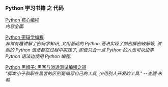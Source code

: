 ### Python 学习书籍 之 代码

<a href="https://github.com/justsweetpotato/Python-book-code/tree/master/book_01_Python%E6%A0%B8%E5%BF%83%E7%B7%A8%E7%A8%8B">Python 核心编程</a><br>
<i>内容全面.</i>


<a href="https://github.com/justsweetpotato/Python-book-code/tree/master/book_05_Python%E5%AF%86%E7%A0%81%E5%AD%A6%E7%BC%96%E7%A8%8B">Python 密码学编程</a><br>
<i>非常有趣讲解了密码学知识, 又用基础的 Python 语法实现了加密解密破解等, 讲到的 Python 语法都在过程中实践了, 即使只会一点 Python 的人也可以边学 Python 语法边使用 Python 编程.</i><br>


<a href="https://github.com/justsweetpotato/Python-book-code/tree/master/book_06_Python%E9%BB%91%E5%B8%BD%E5%AD%90">Python 黑帽子: 黑客与渗透测试编程之道</a><br>
<i>"脚本小子和职业黑客的区别是编写自己的工具, 少用别人开发的工具."  --查理·米勒</i><br>


